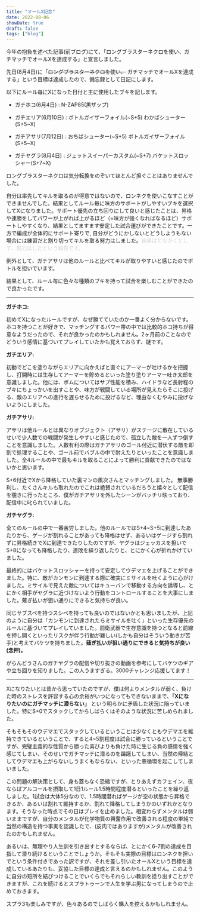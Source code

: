```yaml
---
title: "オールX記念"
date: 2022-08-06
showDate: true
draft: false
tags: ["blog"]
---
```


今年の抱負を述べた記事(前ブログ)にて、「ロングブラスターネクロを使い、ガチマッチでオールXを達成する」と宣言しました。

先日(8月4日)に「~~ロングブラスターネクロを使い、~~ ガチマッチでオールXを達成する」という目標は達成したので、備忘録として日記にします。

<!--more-->

以下にルール毎にXになった日付と主に使用したブキを記します。

* ガチホコ(6月4日) : N-ZAP85(黒ザップ)

* ガチエリア(6月10日) : ボトルガイザーフォイル(~S+5) わかばシューター(S+5~X)

* ガチアサリ(7月12日) : おちばシューター(~S+5) ボトルガイザーフォイル(S+5~X)

* ガチヤグラ(8月4日) : ジェットスイーパーカスタム(~S+7) バケットスロッシャー(S+7~X)

ロングブラスターネクロは気分転換をのぞいてほとんど担ぐことはありませんでした。

自分は率先してキルを取るのが得意ではないので、ロンネクを使いこなすことができませんでした。結果としてルール毎に味方のサポートがしやすいブキを選択してXになりました。サポート優先の立ち回りにして良いと感じたことは、昇格や連勝をしてパワーが上がれば上がるほど（=味方が強くなればなるほど）サポートしやすくなり、結果としてますます安定した試合運びができたことです。一方で編成が全体的にサポート寄りで, 自分がどうにかしないとどうしようもない場合には練習だと割り切ってキルを取る努力はしました。<font color="LightGray">結果はともかくとして、努力はしたという報告です。</font>

例外として、ガチアサリは他のルールと比べてキルが取りやすいと感じたのでボトルを担いでいます。

結果として、ルール毎に色々な種類のブキを持って試合を楽しむことができたので良かったです。

***

**ガチホコ:**

初めてXになったルールですが、なぜ勝てていたのか一番よく分からないです。ホコを持つことが好きで、マッチングするパワー帯の中では比較的ホコ持ちが得意なようだったので、それが良かったのかもしれません。2ヶ月前のことなのでどういう感情に基づいてプレイしていたかも覚えておらず、謎です。

**ガチエリア:**

初動でどこを塗りながらエリアに向かえばと直ぐにアーマーが吐けるかを把握し、打開時には生存してアーマーを貯めるといった塗り塗りアーマー吐き太郎を意識しました。他には、ボムについてはサブ性能を積み、ハイドラなど長射程のブキにちょっかいを出すことや、味方が戦闘している場所が見えたらそこに投げる、敵のエリアへの進行を遅らせるために投げるなど、理由なくむやみに投げないようにしました。

**ガチアサリ:**

アサリは他ルールとは異なりオブジェクト（アサリ）がステージに散在しているせいで少人数での戦闘が発生しやすいと感じたので、孤立した敵を一人ずつ倒すことを意識しました。人数有利の際はガチアサリのゴール付近に潜伏する敵を即割で処理することや、ゴール前でバブルの中で耐えたりといったことを意識しました。全4ルールの中で最もキルを取ることによって勝利に貢献できたのではないかと思います。

S+6付近でXから降格していた裏マンの風次さんとマッチングしました。
無事勝利し、たくさんキルも取れたのでこれは絶賛されているだろうと嬉々として配信を覗きに行ったところ、僕がガチアサリを外したシーンがバッチリ映っており、配信中に叱られていました。

**ガチヤグラ:**

全てのルールの中で一番苦労しました。他のルールではS+4~S+5に到達したあたりから、ゲージが割れることがあっても降格はせず、あるいはゲージすら割れずに昇格続きでXに到達できたりしたのですが、ヤグラはジェッカスを担いでS+8になっても降格したり、連敗を繰り返したりと、とにかく心が折れかけていました。

最終的にはバケットスロッシャーを持って安定してウデマエを上げることができました。特に、敵がカンモンに到達する際に確実にミサイルを吐くように心がけました。ミサイルで見えた敵についてはキューバンで移動する方向を誘導し、とにかく相手がヤグラに近づけないよう行動をコントロールすることを大事にしました。薙ぎ払いが狙い通りにできると気持ちが良い。

同じサブスペを持つスシベを持っても良いのではないかとも思いましたが、上記のように自分は「カンモンに到達されたらミサイルを吐く」といった生存優先のルールに基づいてプレイしていました。前衛武器で生存意識を持つとなると前線を押し開くといったリスクが伴う行動が難しい(しかも自分はそういう動きが苦手)と考えてバケツを持ちました。**薙ぎ払いが狙い通りにできると気持ちが良い(念押)。**

がらんどうさんのガチヤグラの配信や切り抜きの動画を参考にしてバケツのギアや立ち回りを知りました。この人うますぎる。3000チャレンジ応援してます！

***

Xになりたいとは昔から思っていたのですが、僕は何よりメンタルが弱く、負けた時のストレスを許容する心の余裕がいつになってもできないままで、**「Xになりたいのにガチマッチに潜らない」** という明らかに矛盾した状況に陥っていました。特にS+0でスタックしてからしばらくはそのような状況に苦しめられました。

そもそもそのウデマエでスタックしているということは少なくともウデマエを維持できているということで、すると4~5割程度は試合に勝っているということですが、完璧主義的な性質から勝った喜びよりも負けた時に生じる負の感情を強く感じてしまい、そのせいでガチマッチに潜るのを躊躇してしまい、当然の帰結としてウデマエも上がらないしうまくもならない、といった悪循環を起こしてしまいました。

この問題の解決策として、身も蓋もなく恐縮ですが、とりあえずカフェイン、夜ならばアルコールを摂取して1日1ルール1.5時間程度潜るといったことを繰り返しました。1試合は大体5分なので、1.5時間潜ればゲージが空の状態から昇格できるか、あるいは割れて維持するか、割れて降格してしまうかのいずれかとなります。そうなった時点でその日はプレイを止めました。相変わらずメンタルは弱いままですが、自分のメンタルが化学物質の興奮作用で改善される程度の単純で当然の構造を持つ事実を認識したで、(皮肉ではありますが)メンタルが改善されたのかもしれません。

あるいは、無理やり人生訓を引き出すとするならば、とにかく6-7割の達成を目指して潜り続けるということでしょうか。そもそも実際の目標はロンネクを担いでという条件付きであった訳ですが、それを差し引いたオールXという目標を達成しているあたりも、妥協した目標の達成と言えるのかもしれません。このように自分の短所を結びつけることでいくらでもそれらしい教訓を捻り出すことができますが、これを続けるとスプラトゥーンで人生を学ぶ男になってしまうので止めておきます。

スプラ3も楽しみですが、色々あるのでしばらく購入を控えるかもしれません。
